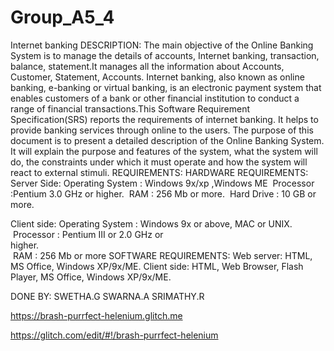 # Group_A5_4
Internet banking
DESCRIPTION:
The main objective of the Online Banking System is to manage the details of accounts, Internet banking, transaction, balance, statement.It manages all the information about Accounts, Customer, Statement, Accounts. Internet banking, also known as online banking, e-banking or virtual banking, is an electronic payment system that enables customers of a bank or other financial institution to conduct a range of financial transactions.This Software Requirement Specification(SRS) reports the requirements of internet banking. It helps to provide banking services through online to the users. The purpose of this document is to present a detailed description of the Online Banking System. It will explain the purpose and features of the system, what the system will do, the constraints under which it must operate and how the system will react to external stimuli.
REQUIREMENTS:
HARDWARE REQUIREMENTS:
Server Side:
Operating System : Windows 9x/xp ,Windows ME
 Processor       :Pentium 3.0 GHz or higher.
 RAM             : 256 Mb or more.
 Hard Drive      : 10 GB or more.

 Client side:
Operating System : Windows 9x or above, MAC or
                   UNIX.             
 Processor       : Pentium III or 2.0 GHz or   
                   higher.                             
 RAM             : 256 Mb or more
 SOFTWARE REQUIREMENTS:
 Web server: HTML, MS Office, Windows XP/9x/ME.
 Client side: HTML, Web Browser, Flash Player, MS Office, Windows XP/9x/ME.
 
 DONE BY:
 SWETHA.G
 SWARNA.A
 SRIMATHY.R

https://brash-purrfect-helenium.glitch.me

https://glitch.com/edit/#!/brash-purrfect-helenium




